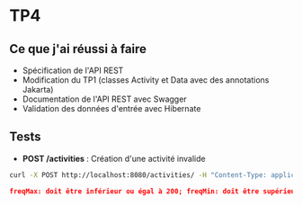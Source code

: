 # TP4

## Ce que j'ai réussi à faire
- Spécification de l'API REST
- Modification du TP1 (classes Activity et Data avec des annotations Jakarta)
- Documentation de l'API REST avec Swagger
- Validation des données d'entrée avec Hibernate

## Tests

- **POST /activities** : Création d'une activité invalide
```bash
curl -X POST http://localhost:8080/activities/ -H "Content-Type: application/json" -d '{"date": "2024-05-06", "description": "Test", "distance": 3000, "freqMin": -1, "freqMax": 250, "data": [{"time": "19:00:00", "cardioFrequency": 8669, "latitude": 45.764043, "longitude": 4.835659, "altitude": 200}]}'
```

```json
freqMax: doit être inférieur ou égal à 200; freqMin: doit être supérieur ou égal à 0
```
